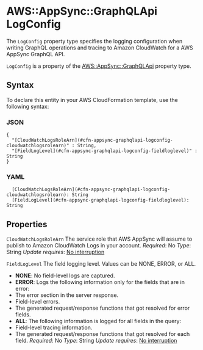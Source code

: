 # AWS::AppSync::GraphQLApi LogConfig<a name="aws-properties-appsync-graphqlapi-logconfig"></a>

The `LogConfig` property type specifies the logging configuration when writing GraphQL operations and tracing to Amazon CloudWatch for a AWS AppSync GraphQL API\.

 `LogConfig` is a property of the [AWS::AppSync::GraphQLApi](https://docs.aws.amazon.com/AWSCloudFormation/latest/UserGuide/aws-resource-appsync-graphqlapi.html) property type\.

## Syntax<a name="aws-properties-appsync-graphqlapi-logconfig-syntax"></a>

To declare this entity in your AWS CloudFormation template, use the following syntax:

### JSON<a name="aws-properties-appsync-graphqlapi-logconfig-syntax.json"></a>

```
{
  "[CloudWatchLogsRoleArn](#cfn-appsync-graphqlapi-logconfig-cloudwatchlogsrolearn)" : String,
  "[FieldLogLevel](#cfn-appsync-graphqlapi-logconfig-fieldloglevel)" : String
}
```

### YAML<a name="aws-properties-appsync-graphqlapi-logconfig-syntax.yaml"></a>

```
  [CloudWatchLogsRoleArn](#cfn-appsync-graphqlapi-logconfig-cloudwatchlogsrolearn): String
  [FieldLogLevel](#cfn-appsync-graphqlapi-logconfig-fieldloglevel): String
```

## Properties<a name="aws-properties-appsync-graphqlapi-logconfig-properties"></a>

`CloudWatchLogsRoleArn`  <a name="cfn-appsync-graphqlapi-logconfig-cloudwatchlogsrolearn"></a>
The service role that AWS AppSync will assume to publish to Amazon CloudWatch Logs in your account\.
*Required*: No
*Type*: String
*Update requires*: [No interruption](https://docs.aws.amazon.com/AWSCloudFormation/latest/UserGuide/using-cfn-updating-stacks-update-behaviors.html#update-no-interrupt)

`FieldLogLevel`  <a name="cfn-appsync-graphqlapi-logconfig-fieldloglevel"></a>
The field logging level\. Values can be NONE, ERROR, or ALL\.
+  **NONE**: No field\-level logs are captured\.
+  **ERROR**: Logs the following information only for the fields that are in error:
  + The error section in the server response\.
  + Field\-level errors\.
  + The generated request/response functions that got resolved for error fields\.
+  **ALL**: The following information is logged for all fields in the query:
  + Field\-level tracing information\.
  + The generated request/response functions that got resolved for each field\.
*Required*: No
*Type*: String
*Update requires*: [No interruption](https://docs.aws.amazon.com/AWSCloudFormation/latest/UserGuide/using-cfn-updating-stacks-update-behaviors.html#update-no-interrupt)
